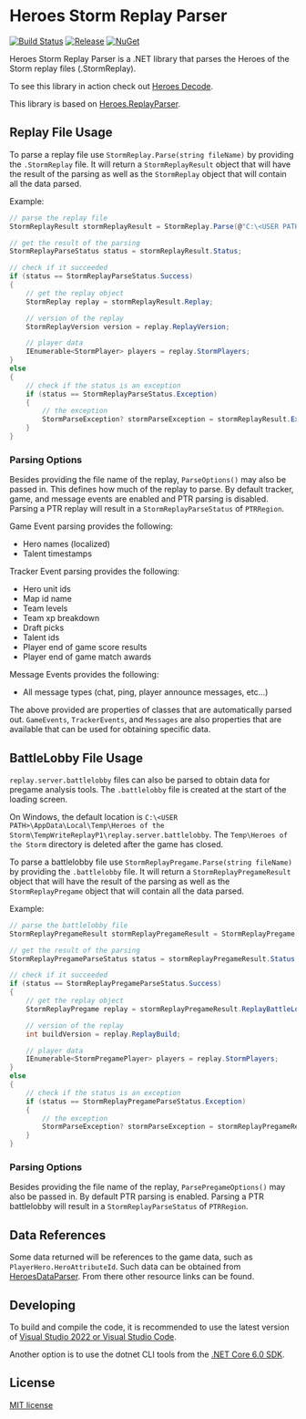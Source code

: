# Heroes Storm Replay Parser
[![Build Status](https://dev.azure.com/kevinkoliva/Heroes%20of%20the%20Storm%20Projects/_apis/build/status/HeroesToolChest.Heroes.StormReplayParser?branchName=master)](https://dev.azure.com/kevinkoliva/Heroes%20of%20the%20Storm%20Projects/_build/latest?definitionId=10&branchName=master)
[![Release](https://img.shields.io/github/release/HeroesToolChest/Heroes.StormReplayParser.svg)](https://github.com/HeroesToolChest/Heroes.StormReplayParser/releases/latest) 
[![NuGet](https://img.shields.io/nuget/v/Heroes.StormReplayParser.svg)](https://www.nuget.org/packages/Heroes.StormReplayParser/)

Heroes Storm Replay Parser is a .NET library that parses the Heroes of the Storm replay files (.StormReplay).

To see this library in action check out [Heroes Decode](https://github.com/HeroesToolChest/HeroesDecode).

This library is based on [Heroes.ReplayParser](https://github.com/barrett777/Heroes.ReplayParser).

## Replay File Usage
To parse a replay file use `StormReplay.Parse(string fileName)` by providing the `.StormReplay` file. It will return a `StormReplayResult` object that will have the result of the parsing as well as the `StormReplay` object that will contain all the data parsed.

Example:
```C#
// parse the replay file
StormReplayResult stormReplayResult = StormReplay.Parse(@"C:\<USER PATH>\Replays\Multiplayer\2020-06-29 20.08.13 Garden of Terror.StormReplay");

// get the result of the parsing
StormReplayParseStatus status = stormReplayResult.Status;

// check if it succeeded
if (status == StormReplayParseStatus.Success)
{
    // get the replay object
    StormReplay replay = stormReplayResult.Replay;

    // version of the replay
    StormReplayVersion version = replay.ReplayVersion;

    // player data
    IEnumerable<StormPlayer> players = replay.StormPlayers;
}
else
{
    // check if the status is an exception
    if (status == StormReplayParseStatus.Exception)
    {
        // the exception
        StormParseException? stormParseException = stormReplayResult.Exception;
    }
}
```
### Parsing Options
Besides providing the file name of the replay, `ParseOptions()` may also be passed in. This defines how much of the replay to parse. By default tracker, game, and message events are enabled and PTR parsing is disabled. Parsing a PTR replay will result in a `StormReplayParseStatus` of `PTRRegion`.

Game Event parsing provides the following:
- Hero names (localized)
- Talent timestamps

Tracker Event parsing provides the following:
- Hero unit ids
- Map id name
- Team levels
- Team xp breakdown
- Draft picks
- Talent ids
- Player end of game score results
- Player end of game match awards

Message Events provides the following:
- All message types (chat, ping, player announce messages, etc...)

The above provided are properties of classes that are automatically parsed out. `GameEvents`, `TrackerEvents`, and `Messages` are also properties that are available that can be used for obtaining specific data.

## BattleLobby File Usage
`replay.server.battlelobby` files can also be parsed to obtain data for pregame analysis tools. The `.battlelobby` file is created at the start of the loading screen.

On Windows, the default location is `C:\<USER PATH>\AppData\Local\Temp\Heroes of the Storm\TempWriteReplayP1\replay.server.battlelobby`. The `Temp\Heroes of the Storm` directory is deleted after the game has closed.

To parse a battlelobby file use `StormReplayPregame.Parse(string fileName)` by providing the `.battlelobby` file. It will return a `StormReplayPregameResult` object that will have the result of the parsing as well as the `StormReplayPregame` object that will contain all the data parsed.

Example:
```C#
// parse the battlelobby file
StormReplayPregameResult stormReplayPregameResult = StormReplayPregame.Parse(@"C:\<USER PATH>\AppData\Local\Temp\Heroes of the Storm\TempWriteReplayP1\replay.server.battlelobby");

// get the result of the parsing
StormReplayPregameParseStatus status = stormReplayPregameResult.Status;

// check if it succeeded
if (status == StormReplayPregameParseStatus.Success)
{
    // get the replay object
    StormReplayPregame replay = stormReplayPregameResult.ReplayBattleLobby;

    // version of the replay
    int buildVersion = replay.ReplayBuild;

    // player data
    IEnumerable<StormPregamePlayer> players = replay.StormPlayers;
}
else
{
    // check if the status is an exception
    if (status == StormReplayPregameParseStatus.Exception)
    {
        // the exception
        StormParseException? stormParseException = stormReplayPregameResult.Exception;
    }
}
```

### Parsing Options
Besides providing the file name of the replay, `ParsePregameOptions()` may also be passed in. By default PTR parsing is enabled. Parsing a PTR battlelobby will result in a `StormReplayParseStatus` of `PTRRegion`.

## Data References
Some data returned will be references to the game data, such as `PlayerHero.HeroAttributeId`. Such data can be obtained from [HeroesDataParser](https://github.com/HeroesToolChest/HeroesDataParser). From there other resource links can be found.

## Developing
To build and compile the code, it is recommended to use the latest version of [Visual Studio 2022 or Visual Studio Code](https://visualstudio.microsoft.com/downloads/).

Another option is to use the dotnet CLI tools from the [.NET Core 6.0 SDK](https://dotnet.microsoft.com/download).

## License
[MIT license](/LICENSE)
